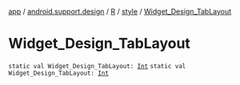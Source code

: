 [app](../../../index.md) / [android.support.design](../../index.md) / [R](../index.md) / [style](index.md) / [Widget_Design_TabLayout](.)

# Widget_Design_TabLayout

`static val Widget_Design_TabLayout: `[`Int`](https://kotlinlang.org/api/latest/jvm/stdlib/kotlin/-int/index.html)
`static val Widget_Design_TabLayout: `[`Int`](https://kotlinlang.org/api/latest/jvm/stdlib/kotlin/-int/index.html)